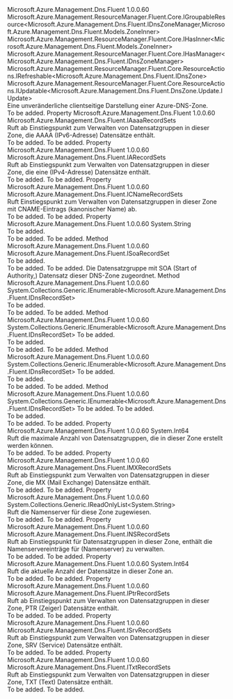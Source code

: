 <Type Name="IDnsZone" FullName="Microsoft.Azure.Management.Dns.Fluent.IDnsZone">
  <TypeSignature Language="C#" Value="public interface IDnsZone : Microsoft.Azure.Management.ResourceManager.Fluent.Core.IGroupableResource&lt;Microsoft.Azure.Management.Dns.Fluent.IDnsZoneManager,Microsoft.Azure.Management.Dns.Fluent.Models.ZoneInner&gt;, Microsoft.Azure.Management.ResourceManager.Fluent.Core.IHasInner&lt;Microsoft.Azure.Management.Dns.Fluent.Models.ZoneInner&gt;, Microsoft.Azure.Management.ResourceManager.Fluent.Core.IHasManager&lt;Microsoft.Azure.Management.Dns.Fluent.IDnsZoneManager&gt;, Microsoft.Azure.Management.ResourceManager.Fluent.Core.ResourceActions.IRefreshable&lt;Microsoft.Azure.Management.Dns.Fluent.IDnsZone&gt;, Microsoft.Azure.Management.ResourceManager.Fluent.Core.ResourceActions.IUpdatable&lt;Microsoft.Azure.Management.Dns.Fluent.DnsZone.Update.IUpdate&gt;" />
  <TypeSignature Language="ILAsm" Value=".class public interface auto ansi abstract IDnsZone implements class Microsoft.Azure.Management.ResourceManager.Fluent.Core.IGroupableResource`2&lt;class Microsoft.Azure.Management.Dns.Fluent.IDnsZoneManager, class Microsoft.Azure.Management.Dns.Fluent.Models.ZoneInner&gt;, class Microsoft.Azure.Management.ResourceManager.Fluent.Core.IHasId, class Microsoft.Azure.Management.ResourceManager.Fluent.Core.IHasInner`1&lt;class Microsoft.Azure.Management.Dns.Fluent.Models.ZoneInner&gt;, class Microsoft.Azure.Management.ResourceManager.Fluent.Core.IHasManager`1&lt;class Microsoft.Azure.Management.Dns.Fluent.IDnsZoneManager&gt;, class Microsoft.Azure.Management.ResourceManager.Fluent.Core.IHasName, class Microsoft.Azure.Management.ResourceManager.Fluent.Core.IHasResourceGroup, class Microsoft.Azure.Management.ResourceManager.Fluent.Core.IResource, class Microsoft.Azure.Management.ResourceManager.Fluent.Core.ResourceActions.IIndexable, class Microsoft.Azure.Management.ResourceManager.Fluent.Core.ResourceActions.IRefreshable`1&lt;class Microsoft.Azure.Management.Dns.Fluent.IDnsZone&gt;, class Microsoft.Azure.Management.ResourceManager.Fluent.Core.ResourceActions.IUpdatable`1&lt;class Microsoft.Azure.Management.Dns.Fluent.DnsZone.Update.IUpdate&gt;" />
  <TypeSignature Language="DocId" Value="T:Microsoft.Azure.Management.Dns.Fluent.IDnsZone" />
  <TypeSignature Language="VB.NET" Value="Public Interface IDnsZone&#xA;Implements IGroupableResource(Of IDnsZoneManager, ZoneInner), IHasInner(Of ZoneInner), IHasManager(Of IDnsZoneManager), IRefreshable(Of IDnsZone), IUpdatable(Of IUpdate)" />
  <TypeSignature Language="F#" Value="type IDnsZone = interface&#xA;    interface IGroupableResource&lt;IDnsZoneManager, ZoneInner&gt;&#xA;    interface IResource&#xA;    interface IIndexable&#xA;    interface IHasId&#xA;    interface IHasName&#xA;    interface IHasResourceGroup&#xA;    interface IHasManager&lt;IDnsZoneManager&gt;&#xA;    interface IHasInner&lt;ZoneInner&gt;&#xA;    interface IRefreshable&lt;IDnsZone&gt;&#xA;    interface IUpdatable&lt;IUpdate&gt;" />
  <AssemblyInfo>
    <AssemblyName>Microsoft.Azure.Management.Dns.Fluent</AssemblyName>
    <AssemblyVersion>1.0.0.60</AssemblyVersion>
  </AssemblyInfo>
  <Interfaces>
    <Interface>
      <InterfaceName>Microsoft.Azure.Management.ResourceManager.Fluent.Core.IGroupableResource&lt;Microsoft.Azure.Management.Dns.Fluent.IDnsZoneManager,Microsoft.Azure.Management.Dns.Fluent.Models.ZoneInner&gt;</InterfaceName>
    </Interface>
    <Interface>
      <InterfaceName>Microsoft.Azure.Management.ResourceManager.Fluent.Core.IHasInner&lt;Microsoft.Azure.Management.Dns.Fluent.Models.ZoneInner&gt;</InterfaceName>
    </Interface>
    <Interface>
      <InterfaceName>Microsoft.Azure.Management.ResourceManager.Fluent.Core.IHasManager&lt;Microsoft.Azure.Management.Dns.Fluent.IDnsZoneManager&gt;</InterfaceName>
    </Interface>
    <Interface>
      <InterfaceName>Microsoft.Azure.Management.ResourceManager.Fluent.Core.ResourceActions.IRefreshable&lt;Microsoft.Azure.Management.Dns.Fluent.IDnsZone&gt;</InterfaceName>
    </Interface>
    <Interface>
      <InterfaceName>Microsoft.Azure.Management.ResourceManager.Fluent.Core.ResourceActions.IUpdatable&lt;Microsoft.Azure.Management.Dns.Fluent.DnsZone.Update.IUpdate&gt;</InterfaceName>
    </Interface>
  </Interfaces>
  <Docs>
    <summary>
            Eine unveränderliche clientseitige Darstellung einer Azure-DNS-Zone.
            </summary>
    <remarks>To be added.</remarks>
  </Docs>
  <Members>
    <Member MemberName="AaaaRecordSets">
      <MemberSignature Language="C#" Value="public Microsoft.Azure.Management.Dns.Fluent.IAaaaRecordSets AaaaRecordSets { get; }" />
      <MemberSignature Language="ILAsm" Value=".property instance class Microsoft.Azure.Management.Dns.Fluent.IAaaaRecordSets AaaaRecordSets" />
      <MemberSignature Language="DocId" Value="P:Microsoft.Azure.Management.Dns.Fluent.IDnsZone.AaaaRecordSets" />
      <MemberSignature Language="VB.NET" Value="Public ReadOnly Property AaaaRecordSets As IAaaaRecordSets" />
      <MemberSignature Language="F#" Value="member this.AaaaRecordSets : Microsoft.Azure.Management.Dns.Fluent.IAaaaRecordSets" Usage="Microsoft.Azure.Management.Dns.Fluent.IDnsZone.AaaaRecordSets" />
      <MemberType>Property</MemberType>
      <AssemblyInfo>
        <AssemblyName>Microsoft.Azure.Management.Dns.Fluent</AssemblyName>
        <AssemblyVersion>1.0.0.60</AssemblyVersion>
      </AssemblyInfo>
      <ReturnValue>
        <ReturnType>Microsoft.Azure.Management.Dns.Fluent.IAaaaRecordSets</ReturnType>
      </ReturnValue>
      <Docs>
        <summary>
            Ruft ab Einstiegspunkt zum Verwalten von Datensatzgruppen in dieser Zone, die AAAA (IPv6-Adresse) Datensätze enthält.
            </summary>
        <value>To be added.</value>
        <remarks>To be added.</remarks>
      </Docs>
    </Member>
    <Member MemberName="ARecordSets">
      <MemberSignature Language="C#" Value="public Microsoft.Azure.Management.Dns.Fluent.IARecordSets ARecordSets { get; }" />
      <MemberSignature Language="ILAsm" Value=".property instance class Microsoft.Azure.Management.Dns.Fluent.IARecordSets ARecordSets" />
      <MemberSignature Language="DocId" Value="P:Microsoft.Azure.Management.Dns.Fluent.IDnsZone.ARecordSets" />
      <MemberSignature Language="VB.NET" Value="Public ReadOnly Property ARecordSets As IARecordSets" />
      <MemberSignature Language="F#" Value="member this.ARecordSets : Microsoft.Azure.Management.Dns.Fluent.IARecordSets" Usage="Microsoft.Azure.Management.Dns.Fluent.IDnsZone.ARecordSets" />
      <MemberType>Property</MemberType>
      <AssemblyInfo>
        <AssemblyName>Microsoft.Azure.Management.Dns.Fluent</AssemblyName>
        <AssemblyVersion>1.0.0.60</AssemblyVersion>
      </AssemblyInfo>
      <ReturnValue>
        <ReturnType>Microsoft.Azure.Management.Dns.Fluent.IARecordSets</ReturnType>
      </ReturnValue>
      <Docs>
        <summary>
            Ruft ab Einstiegspunkt zum Verwalten von Datensatzgruppen in dieser Zone, die eine (IPv4-Adresse) Datensätze enthält.
            </summary>
        <value>To be added.</value>
        <remarks>To be added.</remarks>
      </Docs>
    </Member>
    <Member MemberName="CNameRecordSets">
      <MemberSignature Language="C#" Value="public Microsoft.Azure.Management.Dns.Fluent.ICNameRecordSets CNameRecordSets { get; }" />
      <MemberSignature Language="ILAsm" Value=".property instance class Microsoft.Azure.Management.Dns.Fluent.ICNameRecordSets CNameRecordSets" />
      <MemberSignature Language="DocId" Value="P:Microsoft.Azure.Management.Dns.Fluent.IDnsZone.CNameRecordSets" />
      <MemberSignature Language="VB.NET" Value="Public ReadOnly Property CNameRecordSets As ICNameRecordSets" />
      <MemberSignature Language="F#" Value="member this.CNameRecordSets : Microsoft.Azure.Management.Dns.Fluent.ICNameRecordSets" Usage="Microsoft.Azure.Management.Dns.Fluent.IDnsZone.CNameRecordSets" />
      <MemberType>Property</MemberType>
      <AssemblyInfo>
        <AssemblyName>Microsoft.Azure.Management.Dns.Fluent</AssemblyName>
        <AssemblyVersion>1.0.0.60</AssemblyVersion>
      </AssemblyInfo>
      <ReturnValue>
        <ReturnType>Microsoft.Azure.Management.Dns.Fluent.ICNameRecordSets</ReturnType>
      </ReturnValue>
      <Docs>
        <summary>
            Ruft Einstiegspunkt zum Verwalten von Datensatzgruppen in dieser Zone mit CNAME-Eintrags (kanonischer Name) ab.
            </summary>
        <value>To be added.</value>
        <remarks>To be added.</remarks>
      </Docs>
    </Member>
    <Member MemberName="ETag">
      <MemberSignature Language="C#" Value="public string ETag { get; }" />
      <MemberSignature Language="ILAsm" Value=".property instance string ETag" />
      <MemberSignature Language="DocId" Value="P:Microsoft.Azure.Management.Dns.Fluent.IDnsZone.ETag" />
      <MemberSignature Language="VB.NET" Value="Public ReadOnly Property ETag As String" />
      <MemberSignature Language="F#" Value="member this.ETag : string" Usage="Microsoft.Azure.Management.Dns.Fluent.IDnsZone.ETag" />
      <MemberType>Property</MemberType>
      <AssemblyInfo>
        <AssemblyName>Microsoft.Azure.Management.Dns.Fluent</AssemblyName>
        <AssemblyVersion>1.0.0.60</AssemblyVersion>
      </AssemblyInfo>
      <ReturnValue>
        <ReturnType>System.String</ReturnType>
      </ReturnValue>
      <Docs>
        <summary>To be added.</summary>
        <value>To be added.</value>
        <remarks>To be added.</remarks>
      </Docs>
    </Member>
    <Member MemberName="GetSoaRecordSet">
      <MemberSignature Language="C#" Value="public Microsoft.Azure.Management.Dns.Fluent.ISoaRecordSet GetSoaRecordSet ();" />
      <MemberSignature Language="ILAsm" Value=".method public hidebysig newslot virtual instance class Microsoft.Azure.Management.Dns.Fluent.ISoaRecordSet GetSoaRecordSet() cil managed" />
      <MemberSignature Language="DocId" Value="M:Microsoft.Azure.Management.Dns.Fluent.IDnsZone.GetSoaRecordSet" />
      <MemberSignature Language="VB.NET" Value="Public Function GetSoaRecordSet () As ISoaRecordSet" />
      <MemberSignature Language="F#" Value="abstract member GetSoaRecordSet : unit -&gt; Microsoft.Azure.Management.Dns.Fluent.ISoaRecordSet" Usage="iDnsZone.GetSoaRecordSet " />
      <MemberType>Method</MemberType>
      <AssemblyInfo>
        <AssemblyName>Microsoft.Azure.Management.Dns.Fluent</AssemblyName>
        <AssemblyVersion>1.0.0.60</AssemblyVersion>
      </AssemblyInfo>
      <ReturnValue>
        <ReturnType>Microsoft.Azure.Management.Dns.Fluent.ISoaRecordSet</ReturnType>
      </ReturnValue>
      <Parameters />
      <Docs>
        <summary>To be added.</summary>
        <returns>To be added.</returns>
        <remarks>To be added.</remarks>
        <return>Die Datensatzgruppe mit SOA (Start of Authority,) Datensatz dieser DNS-Zone zugeordnet.</return>
      </Docs>
    </Member>
    <Member MemberName="ListRecordSets">
      <MemberSignature Language="C#" Value="public System.Collections.Generic.IEnumerable&lt;Microsoft.Azure.Management.Dns.Fluent.IDnsRecordSet&gt; ListRecordSets ();" />
      <MemberSignature Language="ILAsm" Value=".method public hidebysig newslot virtual instance class System.Collections.Generic.IEnumerable`1&lt;class Microsoft.Azure.Management.Dns.Fluent.IDnsRecordSet&gt; ListRecordSets() cil managed" />
      <MemberSignature Language="DocId" Value="M:Microsoft.Azure.Management.Dns.Fluent.IDnsZone.ListRecordSets" />
      <MemberSignature Language="VB.NET" Value="Public Function ListRecordSets () As IEnumerable(Of IDnsRecordSet)" />
      <MemberSignature Language="F#" Value="abstract member ListRecordSets : unit -&gt; seq&lt;Microsoft.Azure.Management.Dns.Fluent.IDnsRecordSet&gt;" Usage="iDnsZone.ListRecordSets " />
      <MemberType>Method</MemberType>
      <AssemblyInfo>
        <AssemblyName>Microsoft.Azure.Management.Dns.Fluent</AssemblyName>
        <AssemblyVersion>1.0.0.60</AssemblyVersion>
      </AssemblyInfo>
      <ReturnValue>
        <ReturnType>System.Collections.Generic.IEnumerable&lt;Microsoft.Azure.Management.Dns.Fluent.IDnsRecordSet&gt;</ReturnType>
      </ReturnValue>
      <Parameters />
      <Docs>
        <summary>To be added.</summary>
        <returns>To be added.</returns>
        <remarks>To be added.</remarks>
      </Docs>
    </Member>
    <Member MemberName="ListRecordSets">
      <MemberSignature Language="C#" Value="public System.Collections.Generic.IEnumerable&lt;Microsoft.Azure.Management.Dns.Fluent.IDnsRecordSet&gt; ListRecordSets (int pageSize);" />
      <MemberSignature Language="ILAsm" Value=".method public hidebysig newslot virtual instance class System.Collections.Generic.IEnumerable`1&lt;class Microsoft.Azure.Management.Dns.Fluent.IDnsRecordSet&gt; ListRecordSets(int32 pageSize) cil managed" />
      <MemberSignature Language="DocId" Value="M:Microsoft.Azure.Management.Dns.Fluent.IDnsZone.ListRecordSets(System.Int32)" />
      <MemberSignature Language="VB.NET" Value="Public Function ListRecordSets (pageSize As Integer) As IEnumerable(Of IDnsRecordSet)" />
      <MemberSignature Language="F#" Value="abstract member ListRecordSets : int -&gt; seq&lt;Microsoft.Azure.Management.Dns.Fluent.IDnsRecordSet&gt;" Usage="iDnsZone.ListRecordSets pageSize" />
      <MemberType>Method</MemberType>
      <AssemblyInfo>
        <AssemblyName>Microsoft.Azure.Management.Dns.Fluent</AssemblyName>
        <AssemblyVersion>1.0.0.60</AssemblyVersion>
      </AssemblyInfo>
      <ReturnValue>
        <ReturnType>System.Collections.Generic.IEnumerable&lt;Microsoft.Azure.Management.Dns.Fluent.IDnsRecordSet&gt;</ReturnType>
      </ReturnValue>
      <Parameters>
        <Parameter Name="pageSize" Type="System.Int32" />
      </Parameters>
      <Docs>
        <param name="pageSize">To be added.</param>
        <summary>To be added.</summary>
        <returns>To be added.</returns>
        <remarks>To be added.</remarks>
      </Docs>
    </Member>
    <Member MemberName="ListRecordSets">
      <MemberSignature Language="C#" Value="public System.Collections.Generic.IEnumerable&lt;Microsoft.Azure.Management.Dns.Fluent.IDnsRecordSet&gt; ListRecordSets (string recordSetNameSuffix);" />
      <MemberSignature Language="ILAsm" Value=".method public hidebysig newslot virtual instance class System.Collections.Generic.IEnumerable`1&lt;class Microsoft.Azure.Management.Dns.Fluent.IDnsRecordSet&gt; ListRecordSets(string recordSetNameSuffix) cil managed" />
      <MemberSignature Language="DocId" Value="M:Microsoft.Azure.Management.Dns.Fluent.IDnsZone.ListRecordSets(System.String)" />
      <MemberSignature Language="VB.NET" Value="Public Function ListRecordSets (recordSetNameSuffix As String) As IEnumerable(Of IDnsRecordSet)" />
      <MemberSignature Language="F#" Value="abstract member ListRecordSets : string -&gt; seq&lt;Microsoft.Azure.Management.Dns.Fluent.IDnsRecordSet&gt;" Usage="iDnsZone.ListRecordSets recordSetNameSuffix" />
      <MemberType>Method</MemberType>
      <AssemblyInfo>
        <AssemblyName>Microsoft.Azure.Management.Dns.Fluent</AssemblyName>
        <AssemblyVersion>1.0.0.60</AssemblyVersion>
      </AssemblyInfo>
      <ReturnValue>
        <ReturnType>System.Collections.Generic.IEnumerable&lt;Microsoft.Azure.Management.Dns.Fluent.IDnsRecordSet&gt;</ReturnType>
      </ReturnValue>
      <Parameters>
        <Parameter Name="recordSetNameSuffix" Type="System.String" />
      </Parameters>
      <Docs>
        <param name="recordSetNameSuffix">To be added.</param>
        <summary>To be added.</summary>
        <returns>To be added.</returns>
        <remarks>To be added.</remarks>
      </Docs>
    </Member>
    <Member MemberName="ListRecordSets">
      <MemberSignature Language="C#" Value="public System.Collections.Generic.IEnumerable&lt;Microsoft.Azure.Management.Dns.Fluent.IDnsRecordSet&gt; ListRecordSets (string recordSetNameSuffix, int pageSize);" />
      <MemberSignature Language="ILAsm" Value=".method public hidebysig newslot virtual instance class System.Collections.Generic.IEnumerable`1&lt;class Microsoft.Azure.Management.Dns.Fluent.IDnsRecordSet&gt; ListRecordSets(string recordSetNameSuffix, int32 pageSize) cil managed" />
      <MemberSignature Language="DocId" Value="M:Microsoft.Azure.Management.Dns.Fluent.IDnsZone.ListRecordSets(System.String,System.Int32)" />
      <MemberSignature Language="VB.NET" Value="Public Function ListRecordSets (recordSetNameSuffix As String, pageSize As Integer) As IEnumerable(Of IDnsRecordSet)" />
      <MemberSignature Language="F#" Value="abstract member ListRecordSets : string * int -&gt; seq&lt;Microsoft.Azure.Management.Dns.Fluent.IDnsRecordSet&gt;" Usage="iDnsZone.ListRecordSets (recordSetNameSuffix, pageSize)" />
      <MemberType>Method</MemberType>
      <AssemblyInfo>
        <AssemblyName>Microsoft.Azure.Management.Dns.Fluent</AssemblyName>
        <AssemblyVersion>1.0.0.60</AssemblyVersion>
      </AssemblyInfo>
      <ReturnValue>
        <ReturnType>System.Collections.Generic.IEnumerable&lt;Microsoft.Azure.Management.Dns.Fluent.IDnsRecordSet&gt;</ReturnType>
      </ReturnValue>
      <Parameters>
        <Parameter Name="recordSetNameSuffix" Type="System.String" />
        <Parameter Name="pageSize" Type="System.Int32" />
      </Parameters>
      <Docs>
        <param name="recordSetNameSuffix">To be added.</param>
        <param name="pageSize">To be added.</param>
        <summary>To be added.</summary>
        <returns>To be added.</returns>
        <remarks>To be added.</remarks>
      </Docs>
    </Member>
    <Member MemberName="MaxNumberOfRecordSets">
      <MemberSignature Language="C#" Value="public long MaxNumberOfRecordSets { get; }" />
      <MemberSignature Language="ILAsm" Value=".property instance int64 MaxNumberOfRecordSets" />
      <MemberSignature Language="DocId" Value="P:Microsoft.Azure.Management.Dns.Fluent.IDnsZone.MaxNumberOfRecordSets" />
      <MemberSignature Language="VB.NET" Value="Public ReadOnly Property MaxNumberOfRecordSets As Long" />
      <MemberSignature Language="F#" Value="member this.MaxNumberOfRecordSets : int64" Usage="Microsoft.Azure.Management.Dns.Fluent.IDnsZone.MaxNumberOfRecordSets" />
      <MemberType>Property</MemberType>
      <AssemblyInfo>
        <AssemblyName>Microsoft.Azure.Management.Dns.Fluent</AssemblyName>
        <AssemblyVersion>1.0.0.60</AssemblyVersion>
      </AssemblyInfo>
      <ReturnValue>
        <ReturnType>System.Int64</ReturnType>
      </ReturnValue>
      <Docs>
        <summary>
            Ruft die maximale Anzahl von Datensatzgruppen, die in dieser Zone erstellt werden können.
            </summary>
        <value>To be added.</value>
        <remarks>To be added.</remarks>
      </Docs>
    </Member>
    <Member MemberName="MXRecordSets">
      <MemberSignature Language="C#" Value="public Microsoft.Azure.Management.Dns.Fluent.IMXRecordSets MXRecordSets { get; }" />
      <MemberSignature Language="ILAsm" Value=".property instance class Microsoft.Azure.Management.Dns.Fluent.IMXRecordSets MXRecordSets" />
      <MemberSignature Language="DocId" Value="P:Microsoft.Azure.Management.Dns.Fluent.IDnsZone.MXRecordSets" />
      <MemberSignature Language="VB.NET" Value="Public ReadOnly Property MXRecordSets As IMXRecordSets" />
      <MemberSignature Language="F#" Value="member this.MXRecordSets : Microsoft.Azure.Management.Dns.Fluent.IMXRecordSets" Usage="Microsoft.Azure.Management.Dns.Fluent.IDnsZone.MXRecordSets" />
      <MemberType>Property</MemberType>
      <AssemblyInfo>
        <AssemblyName>Microsoft.Azure.Management.Dns.Fluent</AssemblyName>
        <AssemblyVersion>1.0.0.60</AssemblyVersion>
      </AssemblyInfo>
      <ReturnValue>
        <ReturnType>Microsoft.Azure.Management.Dns.Fluent.IMXRecordSets</ReturnType>
      </ReturnValue>
      <Docs>
        <summary>
            Ruft ab Einstiegspunkt zum Verwalten von Datensatzgruppen in dieser Zone, die MX (Mail Exchange) Datensätze enthält.
            </summary>
        <value>To be added.</value>
        <remarks>To be added.</remarks>
      </Docs>
    </Member>
    <Member MemberName="NameServers">
      <MemberSignature Language="C#" Value="public System.Collections.Generic.IReadOnlyList&lt;string&gt; NameServers { get; }" />
      <MemberSignature Language="ILAsm" Value=".property instance class System.Collections.Generic.IReadOnlyList`1&lt;string&gt; NameServers" />
      <MemberSignature Language="DocId" Value="P:Microsoft.Azure.Management.Dns.Fluent.IDnsZone.NameServers" />
      <MemberSignature Language="VB.NET" Value="Public ReadOnly Property NameServers As IReadOnlyList(Of String)" />
      <MemberSignature Language="F#" Value="member this.NameServers : System.Collections.Generic.IReadOnlyList&lt;string&gt;" Usage="Microsoft.Azure.Management.Dns.Fluent.IDnsZone.NameServers" />
      <MemberType>Property</MemberType>
      <AssemblyInfo>
        <AssemblyName>Microsoft.Azure.Management.Dns.Fluent</AssemblyName>
        <AssemblyVersion>1.0.0.60</AssemblyVersion>
      </AssemblyInfo>
      <ReturnValue>
        <ReturnType>System.Collections.Generic.IReadOnlyList&lt;System.String&gt;</ReturnType>
      </ReturnValue>
      <Docs>
        <summary>
            Ruft die Namenserver für diese Zone zugewiesen.
            </summary>
        <value>To be added.</value>
        <remarks>To be added.</remarks>
      </Docs>
    </Member>
    <Member MemberName="NSRecordSets">
      <MemberSignature Language="C#" Value="public Microsoft.Azure.Management.Dns.Fluent.INSRecordSets NSRecordSets { get; }" />
      <MemberSignature Language="ILAsm" Value=".property instance class Microsoft.Azure.Management.Dns.Fluent.INSRecordSets NSRecordSets" />
      <MemberSignature Language="DocId" Value="P:Microsoft.Azure.Management.Dns.Fluent.IDnsZone.NSRecordSets" />
      <MemberSignature Language="VB.NET" Value="Public ReadOnly Property NSRecordSets As INSRecordSets" />
      <MemberSignature Language="F#" Value="member this.NSRecordSets : Microsoft.Azure.Management.Dns.Fluent.INSRecordSets" Usage="Microsoft.Azure.Management.Dns.Fluent.IDnsZone.NSRecordSets" />
      <MemberType>Property</MemberType>
      <AssemblyInfo>
        <AssemblyName>Microsoft.Azure.Management.Dns.Fluent</AssemblyName>
        <AssemblyVersion>1.0.0.60</AssemblyVersion>
      </AssemblyInfo>
      <ReturnValue>
        <ReturnType>Microsoft.Azure.Management.Dns.Fluent.INSRecordSets</ReturnType>
      </ReturnValue>
      <Docs>
        <summary>
            Ruft ab Einstiegspunkt für Datensatzgruppen in dieser Zone, enthält die Namenservereinträge für (Namenserver) zu verwalten.
            </summary>
        <value>To be added.</value>
        <remarks>To be added.</remarks>
      </Docs>
    </Member>
    <Member MemberName="NumberOfRecordSets">
      <MemberSignature Language="C#" Value="public long NumberOfRecordSets { get; }" />
      <MemberSignature Language="ILAsm" Value=".property instance int64 NumberOfRecordSets" />
      <MemberSignature Language="DocId" Value="P:Microsoft.Azure.Management.Dns.Fluent.IDnsZone.NumberOfRecordSets" />
      <MemberSignature Language="VB.NET" Value="Public ReadOnly Property NumberOfRecordSets As Long" />
      <MemberSignature Language="F#" Value="member this.NumberOfRecordSets : int64" Usage="Microsoft.Azure.Management.Dns.Fluent.IDnsZone.NumberOfRecordSets" />
      <MemberType>Property</MemberType>
      <AssemblyInfo>
        <AssemblyName>Microsoft.Azure.Management.Dns.Fluent</AssemblyName>
        <AssemblyVersion>1.0.0.60</AssemblyVersion>
      </AssemblyInfo>
      <ReturnValue>
        <ReturnType>System.Int64</ReturnType>
      </ReturnValue>
      <Docs>
        <summary>
            Ruft die aktuelle Anzahl der Datensätze in dieser Zone an.
            </summary>
        <value>To be added.</value>
        <remarks>To be added.</remarks>
      </Docs>
    </Member>
    <Member MemberName="PtrRecordSets">
      <MemberSignature Language="C#" Value="public Microsoft.Azure.Management.Dns.Fluent.IPtrRecordSets PtrRecordSets { get; }" />
      <MemberSignature Language="ILAsm" Value=".property instance class Microsoft.Azure.Management.Dns.Fluent.IPtrRecordSets PtrRecordSets" />
      <MemberSignature Language="DocId" Value="P:Microsoft.Azure.Management.Dns.Fluent.IDnsZone.PtrRecordSets" />
      <MemberSignature Language="VB.NET" Value="Public ReadOnly Property PtrRecordSets As IPtrRecordSets" />
      <MemberSignature Language="F#" Value="member this.PtrRecordSets : Microsoft.Azure.Management.Dns.Fluent.IPtrRecordSets" Usage="Microsoft.Azure.Management.Dns.Fluent.IDnsZone.PtrRecordSets" />
      <MemberType>Property</MemberType>
      <AssemblyInfo>
        <AssemblyName>Microsoft.Azure.Management.Dns.Fluent</AssemblyName>
        <AssemblyVersion>1.0.0.60</AssemblyVersion>
      </AssemblyInfo>
      <ReturnValue>
        <ReturnType>Microsoft.Azure.Management.Dns.Fluent.IPtrRecordSets</ReturnType>
      </ReturnValue>
      <Docs>
        <summary>
            Ruft ab Einstiegspunkt zum Verwalten von Datensatzgruppen in dieser Zone, PTR (Zeiger) Datensätze enthält.
            </summary>
        <value>To be added.</value>
        <remarks>To be added.</remarks>
      </Docs>
    </Member>
    <Member MemberName="SrvRecordSets">
      <MemberSignature Language="C#" Value="public Microsoft.Azure.Management.Dns.Fluent.ISrvRecordSets SrvRecordSets { get; }" />
      <MemberSignature Language="ILAsm" Value=".property instance class Microsoft.Azure.Management.Dns.Fluent.ISrvRecordSets SrvRecordSets" />
      <MemberSignature Language="DocId" Value="P:Microsoft.Azure.Management.Dns.Fluent.IDnsZone.SrvRecordSets" />
      <MemberSignature Language="VB.NET" Value="Public ReadOnly Property SrvRecordSets As ISrvRecordSets" />
      <MemberSignature Language="F#" Value="member this.SrvRecordSets : Microsoft.Azure.Management.Dns.Fluent.ISrvRecordSets" Usage="Microsoft.Azure.Management.Dns.Fluent.IDnsZone.SrvRecordSets" />
      <MemberType>Property</MemberType>
      <AssemblyInfo>
        <AssemblyName>Microsoft.Azure.Management.Dns.Fluent</AssemblyName>
        <AssemblyVersion>1.0.0.60</AssemblyVersion>
      </AssemblyInfo>
      <ReturnValue>
        <ReturnType>Microsoft.Azure.Management.Dns.Fluent.ISrvRecordSets</ReturnType>
      </ReturnValue>
      <Docs>
        <summary>
            Ruft ab Einstiegspunkt zum Verwalten von Datensatzgruppen in dieser Zone, SRV (Service) Datensätze enthält.
            </summary>
        <value>To be added.</value>
        <remarks>To be added.</remarks>
      </Docs>
    </Member>
    <Member MemberName="TxtRecordSets">
      <MemberSignature Language="C#" Value="public Microsoft.Azure.Management.Dns.Fluent.ITxtRecordSets TxtRecordSets { get; }" />
      <MemberSignature Language="ILAsm" Value=".property instance class Microsoft.Azure.Management.Dns.Fluent.ITxtRecordSets TxtRecordSets" />
      <MemberSignature Language="DocId" Value="P:Microsoft.Azure.Management.Dns.Fluent.IDnsZone.TxtRecordSets" />
      <MemberSignature Language="VB.NET" Value="Public ReadOnly Property TxtRecordSets As ITxtRecordSets" />
      <MemberSignature Language="F#" Value="member this.TxtRecordSets : Microsoft.Azure.Management.Dns.Fluent.ITxtRecordSets" Usage="Microsoft.Azure.Management.Dns.Fluent.IDnsZone.TxtRecordSets" />
      <MemberType>Property</MemberType>
      <AssemblyInfo>
        <AssemblyName>Microsoft.Azure.Management.Dns.Fluent</AssemblyName>
        <AssemblyVersion>1.0.0.60</AssemblyVersion>
      </AssemblyInfo>
      <ReturnValue>
        <ReturnType>Microsoft.Azure.Management.Dns.Fluent.ITxtRecordSets</ReturnType>
      </ReturnValue>
      <Docs>
        <summary>
            Ruft ab Einstiegspunkt zum Verwalten von Datensatzgruppen in dieser Zone, TXT (Text) Datensätze enthält.
            </summary>
        <value>To be added.</value>
        <remarks>To be added.</remarks>
      </Docs>
    </Member>
  </Members>
</Type>
